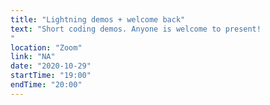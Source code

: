 ```yaml
---
title: "Lightning demos + welcome back"
text: "Short coding demos. Anyone is welcome to present!   
"
location: "Zoom"
link: "NA"
date: "2020-10-29"
startTime: "19:00"
endTime: "20:00"
---
```

